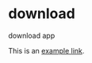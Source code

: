 download
========

download app


This is an [example link](itms-services://?action=download-manifest&url=http://192.168.1.105:81/d/iphone/ZuCaiTong.plist).
